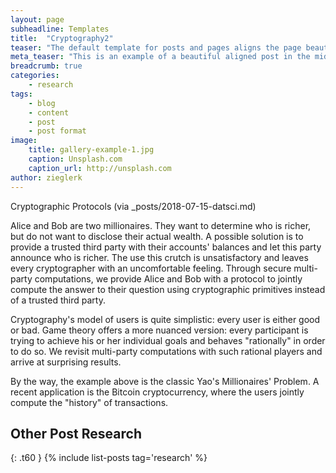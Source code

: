 ```yaml
---
layout: page
subheadline: Templates
title:  "Cryptography2"
teaser: "The default template for posts and pages aligns the page beautifully in the middle. <strong>But</strong> you can customize posts/pages easily via switches in the front matter to <em>get a sidebar</em> and/or to <em>turn off meta-information</em> at the end of the page like categories, tags and dates."
meta_teaser: "This is an example of a beautiful aligned post in the middle. There is no sidebar to distract the reader. The difference to the Page-Template is, that you find meta-information at the bottom of the post."
breadcrumb: true
categories:
    - research
tags:
    - blog
    - content
    - post
    - post format
image:
    title: gallery-example-1.jpg
    caption: Unsplash.com
    caption_url: http://unsplash.com
author: zieglerk
---
```


Cryptographic Protocols (via _posts/2018-07-15-datsci.md)

Alice and Bob are two millionaires. They want to determine who is richer, but do not want to disclose their actual wealth. A possible solution is to provide a trusted third party with their accounts' balances and let this party announce who is richer. The use this crutch is unsatisfactory and leaves every cryptographer with an uncomfortable feeling. Through secure multi-party computations, we provide Alice and Bob with a protocol to jointly compute the answer to their question using cryptographic primitives instead of a trusted third party.

Cryptography's model of users is quite simplistic: every user is either good or bad. Game theory offers a more nuanced version: every participant is trying to achieve his or her individual goals and behaves "rationally" in order to do so. We revisit multi-party computations with such rational players and arrive at surprising results.

By the way, the example above is the classic Yao's Millionaires'
Problem. A recent application is the Bitcoin cryptocurrency, where the
users jointly compute the "history" of transactions.


## Other Post Research
{: .t60 }
{% include list-posts tag='research' %}

